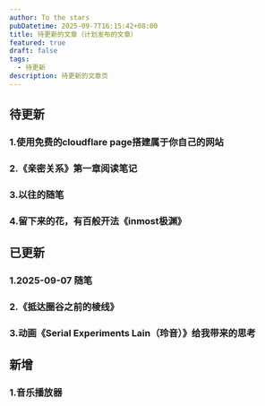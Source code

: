 ```yaml
---
author: To the stars
pubDatetime: 2025-09-7T16:15:42+08:00
title: 待更新的文章（计划发布的文章）
featured: true
draft: false
tags:
  - 待更新
description: 待更新的文章页
---
```


## 待更新

### 1.使用免费的cloudflare page搭建属于你自己的网站
### 2.《亲密关系》第一章阅读笔记
### 3.以往的随笔
### 4.留下来的花，有百般开法《inmost极渊》

## 已更新

### 1.2025-09-07 随笔
### 2.《抵达圈谷之前的棱线》
### 3.动画《Serial Experiments Lain（玲音）》给我带来的思考

## 新增
### 1.音乐播放器